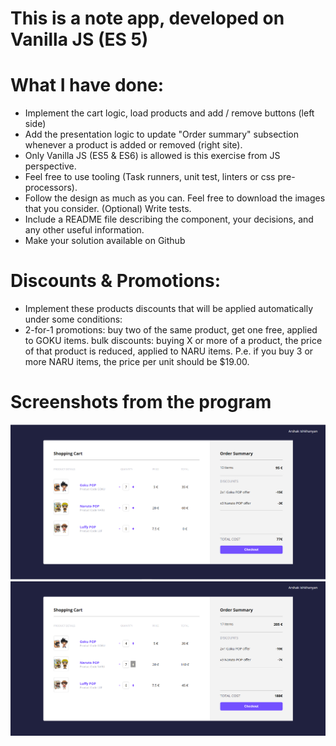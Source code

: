 # This is a note app, developed on Vanilla JS (ES 5)

# What I have done:
- Implement the cart logic, load products and add / remove buttons (left side)
- Add the presentation logic to update "Order summary" subsection whenever a product is added or removed (right site).
- Only Vanilla JS (ES5 & ES6) is allowed is this exercise from JS perspective.
- Feel free to use tooling (Task runners, unit test, linters or css pre-processors).
- Follow the design as much as you can. Feel free to download the images that you consider.
(Optional) Write tests.
- Include a README file describing the component, your decisions, and any other useful information.
- Make your solution available on Github

# Discounts & Promotions:

- Implement these products discounts that will be applied automatically under some conditions:
- 2-for-1 promotions: buy two of the same product, get one free, applied to GOKU items.
bulk discounts: buying X or more of a product, the price of that product is reduced, applied to NARU items. P.e. if you buy 3 or more NARU items, the price per unit should be $19.00.

# Screenshots from the program

![image1](https://github.com/arshak0/vanilla_js_shopping_cart/blob/master/screenshots%20from%20app/Screenshot_1.png)
![image2](https://github.com/arshak0/vanilla_js_shopping_cart/blob/master/screenshots%20from%20app/Screenshot_2.png)